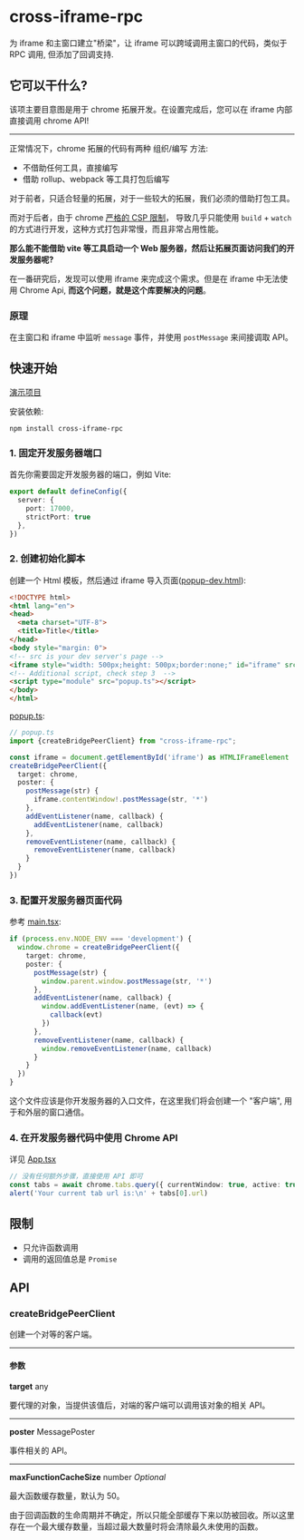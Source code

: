 # cross-iframe-rpc

为 iframe 和主窗口建立"桥梁"，让 iframe 可以跨域调用主窗口的代码，类似于 RPC 调用, 但添加了回调支持.

## 它可以干什么?

该项主要目意图是用于 chrome 拓展开发。在设置完成后，您可以在 iframe 内部直接调用 chrome API!

---

正常情况下，chrome 拓展的代码有两种 组织/编写 方法:

- 不借助任何工具，直接编写
- 借助 rollup、webpack 等工具打包后编写

对于前者，只适合轻量的拓展，对于一些较大的拓展，我们必须的借助打包工具。

而对于后者，由于 chrome [严格的 CSP 限制](https://developer.chrome.google.cn/docs/extensions/reference/manifest/content-security-policy#extension_pages_policy)，
导致几乎只能使用 `build` + `watch` 的方式进行开发，这种方式打包非常慢，而且非常占用性能。

**那么能不能借助 vite 等工具启动一个 Web 服务器，然后让拓展页面访问我们的开发服务器呢?**

在一番研究后，发现可以使用 iframe 来完成这个需求。但是在 iframe 中无法使用 Chrome Api, **而这个问题，就是这个库要解决的问题**。

### 原理

在主窗口和 iframe 中监听 `message` 事件，并使用 `postMessage` 来间接调取 API。

## 快速开始

[演示项目](https://github.com/IceOfSummer/cross-iframe-rpc/blob/master/example)

安装依赖:

```shell
npm install cross-iframe-rpc
```

### 1. 固定开发服务器端口

首先你需要固定开发服务器的端口，例如 Vite:

```ts
export default defineConfig({
  server: {
    port: 17000,
    strictPort: true
  },
})
```

### 2. 创建初始化脚本

创建一个 Html 模板，然后通过 iframe 导入页面([popup-dev.html](https://github.com/IceOfSummer/cross-iframe-rpc/blob/master/example/popup-dev.html)):

```html
<!DOCTYPE html>
<html lang="en">
<head>
  <meta charset="UTF-8">
  <title>Title</title>
</head>
<body style="margin: 0">
<!-- src is your dev server's page -->
<iframe style="width: 500px;height: 500px;border:none;" id="iframe" src="http://localhost:17000/popup/popup.html"></iframe>
<!-- Additional script, check step 3  -->
<script type="module" src="popup.ts"></script>
</body>
</html>
```

[popup.ts](https://github.com/IceOfSummer/cross-iframe-rpc/blob/master/example/src/dev/popup.ts):

```ts
// popup.ts
import {createBridgePeerClient} from "cross-iframe-rpc";

const iframe = document.getElementById('iframe') as HTMLIFrameElement
createBridgePeerClient({
  target: chrome,
  poster: {
    postMessage(str) {
      iframe.contentWindow!.postMessage(str, '*')
    },
    addEventListener(name, callback) {
      addEventListener(name, callback)
    },
    removeEventListener(name, callback) {
      removeEventListener(name, callback)
    }
  }
})
```


### 3. 配置开发服务器页面代码

参考 [main.tsx](https://github.com/IceOfSummer/cross-iframe-rpc/blob/master/example/src/pages/popup/main.tsx):

```ts
if (process.env.NODE_ENV === 'development') {
  window.chrome = createBridgePeerClient({
    target: chrome,
    poster: {
      postMessage(str) {
        window.parent.window.postMessage(str, '*')
      },
      addEventListener(name, callback) {
        window.addEventListener(name, (evt) => {
          callback(evt)
        })
      },
      removeEventListener(name, callback) {
        window.removeEventListener(name, callback)
      }
    }
  })
}
```

这个文件应该是你开发服务器的入口文件，在这里我们将会创建一个 "客户端", 用于和外层的窗口通信。

### 4. 在开发服务器代码中使用 Chrome API

详见 [App.tsx](https://github.com/IceOfSummer/cross-iframe-rpc/blob/master/example/src/pages/popup/App.tsx)

```ts
// 没有任何额外步骤，直接使用 API 即可
const tabs = await chrome.tabs.query({ currentWindow: true, active: true })
alert('Your current tab url is:\n' + tabs[0].url)
```

## 限制

- 只允许函数调用
- 调用的返回值总是 `Promise`

## API

### createBridgePeerClient

创建一个对等的客户端。

---

#### 参数

**target** any 

要代理的对象，当提供该值后，对端的客户端可以调用该对象的相关 API。

---

**poster** MessagePoster

事件相关的 API。

---

**maxFunctionCacheSize** number *Optional*

最大函数缓存数量，默认为 50。

由于回调函数的生命周期并不确定，所以只能全部缓存下来以防被回收。所以这里存在一个最大缓存数量，当超过最大数量时将会清除最久未使用的函数。

